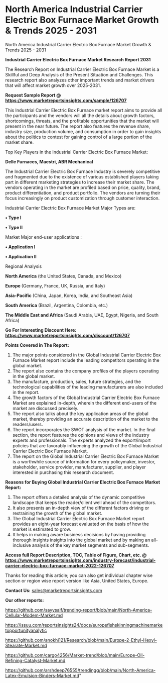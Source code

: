 # North America Industrial Carrier Electric Box Furnace Market Growth & Trends 2025 - 2031
 North America Industrial Carrier Electric Box Furnace Market Growth & Trends 2025 - 2031

<strong>Industrial Carrier Electric Box Furnace Market Research Report 2031</strong>

The Research Report on Industrial Carrier Electric Box Furnace Market is a Skillful and Deep Analysis of the Present Situation and Challenges. This research report also analyzes other important trends and market drivers that will affect market growth over 2025-2031.

<strong>Request Sample Report @ <a href=https://www.marketreportsinsights.com/sample/126707>https://www.marketreportsinsights.com/sample/126707</a></strong>

This Industrial Carrier Electric Box Furnace market report aims to provide all the participants and the vendors will all the details about growth factors, shortcomings, threats, and the profitable opportunities that the market will present in the near future. The report also features the revenue share, industry size, production volume, and consumption in order to gain insights about the politics to contest for gaining control of a large portion of the market share.

Top Key Players in the Industrial Carrier Electric Box Furnace Market:

<strong>Delle Furnaces, Maestri, ABR Mechanical</strong>

The Industrial Carrier Electric Box Furnace Industry is severely competitive and fragmented due to the existence of various established players taking part in different marketing strategies to increase their market share. The vendors operating in the market are profiled based on price, quality, brand, product differentiation, and product portfolio. The vendors are turning their focus increasingly on product customization through customer interaction.

Industrial Carrier Electric Box Furnace Market Major Types are:

<strong>• Type I

• Type II</strong>

Market Major end-user applications :

<strong>• Application I

• Application II</strong>

Regional Analysis

</u><strong><b>North America</b></strong> (the United States, Canada, and Mexico)

<strong><b>Europe </b></strong>(Germany, France, UK, Russia, and Italy)

<strong><b>Asia-Pacific</b></strong> (China, Japan, Korea, India, and Southeast Asia)

<strong><b>South America</b></strong> (Brazil, Argentina, Colombia, etc.)

<strong><b>The Middle East and Africa</b></strong> (Saudi Arabia, UAE, Egypt, Nigeria, and South Africa)

<strong>Go For Interesting Discount Here: <a href=https://www.marketreportsinsights.com/discount/126707>https://www.marketreportsinsights.com/discount/126707</a></strong>

<strong>Points Covered in The Report:</strong>
<ol>
  <li>The major points considered in the Global Industrial Carrier Electric Box Furnace Market report include the leading competitors operating in the global market.</li>
  <li>The report also contains the company profiles of the players operating in the global market.</li>
  <li>The manufacture, production, sales, future strategies, and the technological capabilities of the leading manufacturers are also included in the report.</li>
  <li>The growth factors of the Global Industrial Carrier Electric Box Furnace Market are explained in-depth, wherein the different end-users of the market are discussed precisely.</li>
  <li>The report also talks about the key application areas of the global market, thereby providing an accurate description of the market to the readers/users.</li>
  <li>The report incorporates the SWOT analysis of the market. In the final section, the report features the opinions and views of the industry experts and professionals. The experts analyzed the export/import policies that are favorably influencing the growth of the Global Industrial Carrier Electric Box Furnace Market.</li>
  <li>The report on the Global Industrial Carrier Electric Box Furnace Market is a worthwhile source of information for every policymaker, investor, stakeholder, service provider, manufacturer, supplier, and player interested in purchasing this research document.</li>
</ol>
<strong>Reasons for Buying Global Industrial Carrier Electric Box Furnace Market Report:</strong>

<ol>
  <li>The report offers a detailed analysis of the dynamic competitive landscape that keeps the reader/client well ahead of the competitors.</li>
  <li>It also presents an in-depth view of the different factors driving or restraining the growth of the global market.</li>
  <li>The Global Industrial Carrier Electric Box Furnace Market report provides an eight-year forecast evaluated on the basis of how the market is estimated to grow.</li>
  <li>It helps in making aware business decisions by having providing thorough insights insights into the global market and by making an all-inclusive analysis of the key market segments and sub-segments.</li>
</ol>
<strong>Access full Report Description, TOC, Table of Figure, Chart, etc. @ <a href=https://www.marketreportsinsights.com/industry-forecast/industrial-carrier-electric-box-furnace-market-2022-126707>https://www.marketreportsinsights.com/industry-forecast/industrial-carrier-electric-box-furnace-market-2022-126707</a></strong>


Thanks for reading this article; you can also get individual chapter wise section or region wise report version like Asia, United States, Europe.

<strong>Contact Us:</strong>
sales@marketreportsinsights.com

<strong>Our other reports:</strong>

<a href=https://github.com/sayysaif/trending-report/blob/main/North-America-Cellular-Modem-Market.md>https://github.com/sayysaif/trending-report/blob/main/North-America-Cellular-Modem-Market.md</a>

<a href=https://issuu.com/reportsinsights24/docs/europefishskinningmachinemarketopportunityanalytic>https://issuu.com/reportsinsights24/docs/europefishskinningmachinemarketopportunityanalytic</a>

<a href=https://github.com/anokhi121/Research/blob/main/Europe-2-Ethyl-Hexyl-Stearate-Market.md>https://github.com/anokhi121/Research/blob/main/Europe-2-Ethyl-Hexyl-Stearate-Market.md</a>

<a href=https://github.com/cargo4256/Market-trend/blob/main/Europe-Oil-Refining-Catalyst-Market.md>https://github.com/cargo4256/Market-trend/blob/main/Europe-Oil-Refining-Catalyst-Market.md</a>

<a href=https://github.com/arshdeep76555/trendingg/blob/main/North-America-Latex-Emulsion-Binders-Market.md>https://github.com/arshdeep76555/trendingg/blob/main/North-America-Latex-Emulsion-Binders-Market.md</a>"

